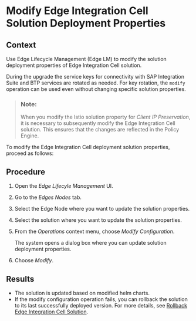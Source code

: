 <!-- loio6a060ffd345a4c4ab545d5c31cb24119 -->

# Modify Edge Integration Cell Solution Deployment Properties



## Context

Use Edge Lifecycle Management \(Edge LM\) to modify the solution deployment properties of Edge Integration Cell solution.

During the upgrade the service keys for connectivity with SAP Integration Suite and BTP services are rotated as needed. For key rotation, the `modify` operation can be used even without changing specific solution properties.

> ### Note:  
> When you modify the Istio solution property for *Client IP Preservation*, it is necessary to subsequently modify the Edge Integration Cell solution. This ensures that the changes are reflected in the Policy Engine.

To modify the Edge Integration Cell deployment solution properties, proceed as follows:



## Procedure

1.  Open the *Edge Lifecyle Management* UI.

2.  Go to the *Edges Nodes* tab.

3.  Select the Edge Node where you want to update the solution properties.

4.  Select the solution where you want to update the solution properties.

5.  From the *Operations* context menu, choose *Modify Configuration*.

    The system opens a dialog box where you can update solution deployment properties.

6.  Choose *Modify*.




<a name="loio6a060ffd345a4c4ab545d5c31cb24119__result_fjz_kyc_2vb"/>

## Results

-   The solution is updated based on modified helm charts.
-   If the modify configuration operation fails, you can rollback the solution to its last successfully deployed version. For more details, see [Rollback Edge Integration Cell Solution](rollback-edge-integration-cell-solution-9eec21b.md).


